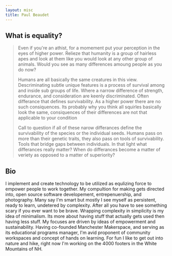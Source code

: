 ```yaml
---
layout: misc
title: Paul Beaudet
---
```


## What is equality?

> Even if you're an athist, for a momement put your perception in the eyes of higher power. Relieze that humanity is a group of hairless apes and look at them like you would look at any other group of animals. Would you see as many differences amoung people as you do now?
>
> Humans are all basically the same creatures in this view. Descriminating subtle unique features is a process of survival among and inside sub groups of life. Where a narrow difference of strength, endurance, and consideration are keenly discriminated. Often differance that defines survivability. As a higher power there are no such consiquences. Its probably why you think all squirles basically look the same, consiquences of their differences are not that applicable to your condition
>
> Call to question if all of these narow differances define the survivability of the species or the individual seeds. Humans pass on more than their genetic traits, they also pass on tools of survivability. Tools that bridge gaps between individuals. In that light what differances really matter? When do differances become a matter of veriety as opposed to a matter of superiority?

## Bio

I implement and create technology to be utilized as equlizing force to empower people to work together. My compultion for making gets directed into, open source software developement, entrepenuership, and photography. Many say I'm smart but mostly I see myself as persistent, ready to learn, undetered by complexity. After all you have to see something scary if you ever want to be brave. Wrapping complexity in simplicity is my idea of minimalism. Its more about having stuff that actually gets used then having less stuff. My focuses are driven by ideas of empowerment and sustainability. Having co-founded Manchester Makerspace, and serving as its educational programs manager, I'm avid proponent of community workspaces and concept of hands on learning. For fun I like to get out into nature and hike, right now I'm working on the 4000 footers in the White Mountains of NH.
